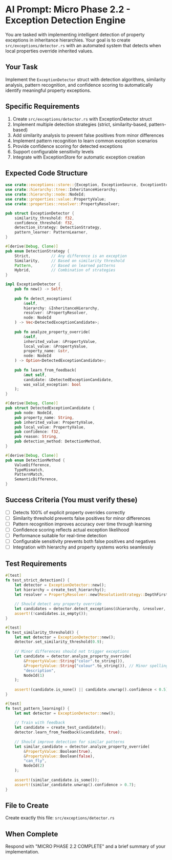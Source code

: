# AI Prompt: Micro Phase 2.2 - Exception Detection Engine

You are tasked with implementing intelligent detection of property exceptions in inheritance hierarchies. Your goal is to create `src/exceptions/detector.rs` with an automated system that detects when local properties override inherited values.

## Your Task
Implement the `ExceptionDetector` struct with detection algorithms, similarity analysis, pattern recognition, and confidence scoring to automatically identify meaningful property exceptions.

## Specific Requirements
1. Create `src/exceptions/detector.rs` with ExceptionDetector struct
2. Implement multiple detection strategies (strict, similarity-based, pattern-based)
3. Add similarity analysis to prevent false positives from minor differences
4. Implement pattern recognition to learn common exception scenarios
5. Provide confidence scoring for detected exceptions
6. Support configurable sensitivity levels
7. Integrate with ExceptionStore for automatic exception creation

## Expected Code Structure
```rust
use crate::exceptions::store::{Exception, ExceptionSource, ExceptionStore};
use crate::hierarchy::tree::InheritanceHierarchy;
use crate::hierarchy::node::NodeId;
use crate::properties::value::PropertyValue;
use crate::properties::resolver::PropertyResolver;

pub struct ExceptionDetector {
    similarity_threshold: f32,
    confidence_threshold: f32,
    detection_strategy: DetectionStrategy,
    pattern_learner: PatternLearner,
}

#[derive(Debug, Clone)]
pub enum DetectionStrategy {
    Strict,         // Any difference is an exception
    Similarity,     // Based on similarity threshold
    Pattern,        // Based on learned patterns
    Hybrid,         // Combination of strategies
}

impl ExceptionDetector {
    pub fn new() -> Self;
    
    pub fn detect_exceptions(
        &self,
        hierarchy: &InheritanceHierarchy,
        resolver: &PropertyResolver,
        node: NodeId
    ) -> Vec<DetectedExceptionCandidate>;
    
    pub fn analyze_property_override(
        &self,
        inherited_value: &PropertyValue,
        local_value: &PropertyValue,
        property_name: &str,
        node: NodeId
    ) -> Option<DetectedExceptionCandidate>;
    
    pub fn learn_from_feedback(
        &mut self,
        candidate: &DetectedExceptionCandidate,
        was_valid_exception: bool
    );
}

#[derive(Debug, Clone)]
pub struct DetectedExceptionCandidate {
    pub node: NodeId,
    pub property_name: String,
    pub inherited_value: PropertyValue,
    pub local_value: PropertyValue,
    pub confidence: f32,
    pub reason: String,
    pub detection_method: DetectionMethod,
}

#[derive(Debug, Clone)]
pub enum DetectionMethod {
    ValueDifference,
    TypeMismatch,
    PatternMatch,
    SemanticDifference,
}
```

## Success Criteria (You must verify these)
- [ ] Detects 100% of explicit property overrides correctly
- [ ] Similarity threshold prevents false positives for minor differences
- [ ] Pattern recognition improves accuracy over time through learning
- [ ] Confidence scoring reflects actual exception likelihood
- [ ] Performance suitable for real-time detection
- [ ] Configurable sensitivity prevents both false positives and negatives
- [ ] Integration with hierarchy and property systems works seamlessly

## Test Requirements
```rust
#[test]
fn test_strict_detection() {
    let detector = ExceptionDetector::new();
    let hierarchy = create_test_hierarchy();
    let resolver = PropertyResolver::new(ResolutionStrategy::DepthFirst);
    
    // Should detect any property override
    let candidates = detector.detect_exceptions(&hierarchy, &resolver, test_node);
    assert!(!candidates.is_empty());
}

#[test]
fn test_similarity_threshold() {
    let mut detector = ExceptionDetector::new();
    detector.set_similarity_threshold(0.9);
    
    // Minor differences should not trigger exceptions
    let candidate = detector.analyze_property_override(
        &PropertyValue::String("color".to_string()),
        &PropertyValue::String("colour".to_string()), // Minor spelling difference
        "description",
        NodeId(1)
    );
    
    assert!(candidate.is_none() || candidate.unwrap().confidence < 0.5);
}

#[test]
fn test_pattern_learning() {
    let mut detector = ExceptionDetector::new();
    
    // Train with feedback
    let candidate = create_test_candidate();
    detector.learn_from_feedback(&candidate, true);
    
    // Should improve detection for similar patterns
    let similar_candidate = detector.analyze_property_override(
        &PropertyValue::Boolean(true),
        &PropertyValue::Boolean(false),
        "can_fly",
        NodeId(2)
    );
    
    assert!(similar_candidate.is_some());
    assert!(similar_candidate.unwrap().confidence > 0.7);
}
```

## File to Create
Create exactly this file: `src/exceptions/detector.rs`

## When Complete
Respond with "MICRO PHASE 2.2 COMPLETE" and a brief summary of your implementation.